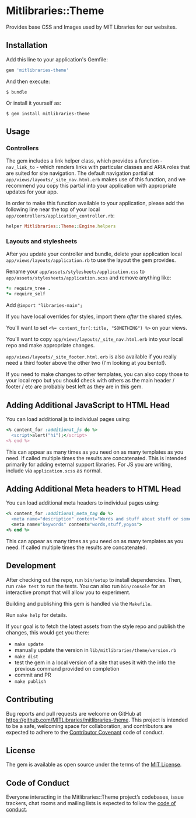 # Mitlibraries::Theme

Provides base CSS and Images used by MIT Libraries for our websites.

## Installation

Add this line to your application's Gemfile:

```ruby
gem 'mitlibraries-theme'
```

And then execute:

```shell
$ bundle
```

Or install it yourself as:

```shell
$ gem install mitlibraries-theme
```

## Usage

### Controllers

The gem includes a link helper class, which provides a function - `nav_link_to` - which renders links with particular classes and ARIA roles that are suited for site navigation. The default navigation partial at `app/views/layouts/_site_nav.html.erb` makes use of this function, and we recommend you copy this partial into your application with appropriate updates for your app.

In order to make this function available to your application, please add the following line near the top of your local `app/controllers/application_controller.rb`:

```ruby
helper Mitlibraries::Theme::Engine.helpers
```

### Layouts and stylesheets

After you update your controller and bundle, delete your application local `app/views/layouts/application.rb` to use the layout the gem provides.

Rename your `app/assets/stylesheets/application.css` to `app/assets/stylesheets/application.scss` and remove anything like:

```ruby
*= require_tree .
*= require_self
```

Add
`@import "libraries-main";`

If you have local overrides for styles, import them _after_ the shared styles.

You'll want to set `<%= content_for(:title, "SOMETHING") %>` on your views.

You'll want to copy `app/views/layouts/_site_nav.html.erb` into your local
repo and make appropriate changes.

`app/views/layouts/_site_footer.html.erb` is also available if you really need
a third footer above the other two (I'm looking at you bento!).

If you need to make changes to other templates, you can also copy those to your local repo but you should check with others as the main header / footer / etc are probably best left as they are in this gem.

## Adding Additional JavaScript to HTML Head

You can load additional js to individual pages using:

```ruby
<% content_for :additional_js do %>
  <script>alert("hi");</script>
<% end %>
```

This can appear as many times as you need on as many templates as you need. If
called multiple times the results are concatenated. This is intended primarily
for adding external support libraries. For JS you are writing, include via
`application.scss` as normal.

## Adding Additional Meta headers to HTML Head

You can load additional meta headers to individual pages using:

```ruby
<% content_for :additional_meta_tag do %>
  <meta name="description" content="Words and stuff about stuff or something.">
  <meta name="keywords" content="words,stuff,yoyos">
<% end %>
```

This can appear as many times as you need on as many templates as you need. If
called multiple times the results are concatenated.

## Development

After checking out the repo, run `bin/setup` to install dependencies. Then, run `rake test` to run the tests. You can also run `bin/console` for an interactive prompt that will allow you to experiment.

Building and publishing this gem is handled via the `Makefile`.

Run `make help` for details.

If your goal is to fetch the latest assets from the style repo and publish the
changes, this would get you there:

- `make update`
- manually update the version in `lib/mitlibraries/theme/version.rb`
- `make dist`
- test the gem in a local version of a site that uses it with the info the previous command provided on completion
- commit and PR
- `make publish`

## Contributing

Bug reports and pull requests are welcome on GitHub at https://github.com/MITLibraries/mitlibraries-theme. This project is intended to be a safe, welcoming space for collaboration, and contributors are expected to adhere to the [Contributor Covenant](http://contributor-covenant.org) code of conduct.

## License

The gem is available as open source under the terms of the [MIT License](https://opensource.org/licenses/MIT).

## Code of Conduct

Everyone interacting in the Mitlibraries::Theme project’s codebases, issue trackers, chat rooms and mailing lists is expected to follow the [code of conduct](https://github.com/MITLibraries/mitlibraries-theme/blob/master/CODE_OF_CONDUCT.md).
